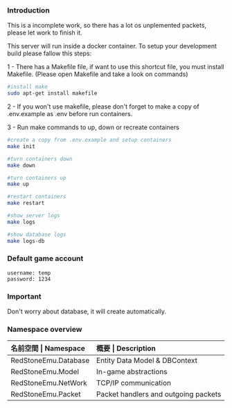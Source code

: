 ### Introduction

This is a incomplete work, so there has a lot os unplemented packets, please let work to finish it.

This server will run inside a docker container. To setup your development build please fallow this steps:

1 - There has a Makefile file, if want to use this shortcut file, you must install Makefile. (Please open Makefile and take a look on commands)

```bash
#install make 
sudo apt-get install makefile
```

2 - If you won't use makefile, please don't forget to make a copy of .env.example as .env before run containers.

3 - Run make commands to up, down or recreate containers
```bash
#create a copy from .env.example and setup containers
make init 

#turn containers down
make down

#turn containers up
make up

#restart containers
make restart

#show server logs
make logs

#show database logs
make logs-db
```

### Default game account ###
```
username: temp
password: 1234
```

### Important ###
Don't worry about database, it will create automatically.

### Namespace overview ###

| 名前空間 \| Namespace | 概要 \| Description |
|:-----------|:------------|
| RedStoneEmu.Database | Entity Data Model & DBContext |
| RedStoneEmu.Model | In-game abstractions |
| RedStoneEmu.NetWork| TCP/IP communication |
| RedStoneEmu.Packet| Packet handlers and outgoing packets |